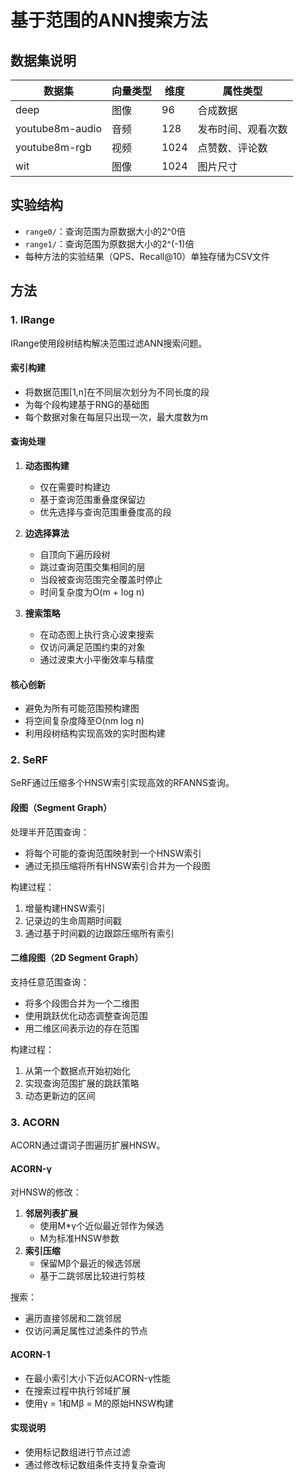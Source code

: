 # 基于范围的ANN搜索方法

## 数据集说明

| 数据集 | 向量类型 | 维度 | 属性类型 |
|---------|-------------|-----|----------------|
| deep | 图像 | 96 | 合成数据 |
| youtube8m-audio | 音频 | 128 | 发布时间、观看次数 |
| youtube8m-rgb | 视频 | 1024 | 点赞数、评论数 |
| wit | 图像 | 1024 | 图片尺寸 |

## 实验结构
- `range0/`：查询范围为原数据大小的2^0倍
- `range1/`：查询范围为原数据大小的2^(-1)倍
- 每种方法的实验结果（QPS、Recall@10）单独存储为CSV文件

## 方法

### 1. IRange

IRange使用段树结构解决范围过滤ANN搜索问题。

#### 索引构建
- 将数据范围[1,n]在不同层次划分为不同长度的段
- 为每个段构建基于RNG的基础图
- 每个数据对象在每层只出现一次，最大度数为m

#### 查询处理
1. **动态图构建**
   - 仅在需要时构建边
   - 基于查询范围重叠度保留边
   - 优先选择与查询范围重叠度高的段

2. **边选择算法**
   - 自顶向下遍历段树
   - 跳过查询范围交集相同的层
   - 当段被查询范围完全覆盖时停止
   - 时间复杂度为O(m + log n)

3. **搜索策略**
   - 在动态图上执行贪心波束搜索
   - 仅访问满足范围约束的对象
   - 通过波束大小平衡效率与精度

#### 核心创新
- 避免为所有可能范围预构建图
- 将空间复杂度降至O(nm log n)
- 利用段树结构实现高效的实时图构建

### 2. SeRF

SeRF通过压缩多个HNSW索引实现高效的RFANNS查询。

#### 段图（Segment Graph）
处理半开范围查询：
- 将每个可能的查询范围映射到一个HNSW索引
- 通过无损压缩将所有HNSW索引合并为一个段图

构建过程：
1. 增量构建HNSW索引
2. 记录边的生命周期时间戳
3. 通过基于时间戳的边跟踪压缩所有索引

#### 二维段图（2D Segment Graph）
支持任意范围查询：
- 将多个段图合并为一个二维图
- 使用跳跃优化动态调整查询范围
- 用二维区间表示边的存在范围

构建过程：
1. 从第一个数据点开始初始化
2. 实现查询范围扩展的跳跃策略
3. 动态更新边的区间

### 3. ACORN

ACORN通过谓词子图遍历扩展HNSW。

#### ACORN-γ
对HNSW的修改：
1. **邻居列表扩展**
   - 使用M*γ个近似最近邻作为候选
   - M为标准HNSW参数
2. **索引压缩**
   - 保留Mβ个最近的候选邻居
   - 基于二跳邻居比较进行剪枝

搜索：
- 遍历直接邻居和二跳邻居
- 仅访问满足属性过滤条件的节点

#### ACORN-1
- 在最小索引大小下近似ACORN-γ性能
- 在搜索过程中执行邻域扩展
- 使用γ = 1和Mβ = M的原始HNSW构建

#### 实现说明
- 使用标记数组进行节点过滤
- 通过修改标记数组条件支持复杂查询
